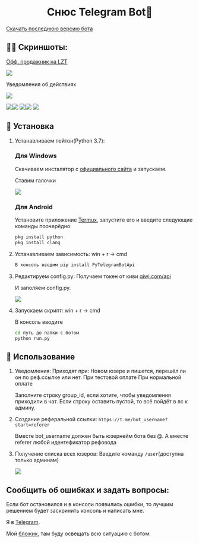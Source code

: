<h1 align="center">Снюс Telegram Bot👋</h1>
<a href="https://github.com/daveusa31/TG_snus_bot/releases">Скачать последнюю версию бота</a>

## 💁‍♀️ Скриншоты:
<a href="https://lolzteam.online/threads/1379277/">Офф. продажник на LZT</a>

![](https://i2.imageban.ru/out/2020/03/02/0401c4e3243ef03d4b2bc3bb7d62b802.png)

Уведомления об действиях

![](https://i5.imageban.ru/out/2020/03/02/a6e99361ed32c7ac0d50c7595ed3f7fb.png)



![](https://i1.imageban.ru/out/2020/03/02/e7af0b988ac77f4282fc4b46509b902b.png)![](https://i3.imageban.ru/out/2020/03/02/d28040e4b13ae6a5eef101dd5d2f7fce.png)
![](https://i4.imageban.ru/out/2020/03/02/91ec076df40d377eb326b7b77f37ad73.png)![](https://i4.imageban.ru/out/2020/03/02/2dedff3763c999652225bb11041a6cfa.png)
![](https://i2.imageban.ru/out/2020/03/02/42249d05b853635290c07faf80408901.png)



## 🚀 Установка
1. Устанавливаем пейтон(Python 3.7):
	<h3>Для Windows</h3>

	Скачиваем инсталятор с [официального сайта](https://www.python.org/ftp/python/3.7.3/python-3.7.3.exe) и запускаем.

    Ставим галочки

    ![](https://telegra.ph/file/eda752da317fa1fe9679d.png)


    <h3>Для Android</h3>

     Установите приложение [Termux](https://play.google.com/store/apps/details?id=com.termux), запустите его и введите следующие команды поочерёдно:
     ```sh
     pkg install python
     pkg install clang
     ```



2. Устанавливаем зависимость:
	win + r -> cmd 

	```sh
	В консоль вводим pip install PyTelegramBotApi
	```


3. Редактируем config.py:
	Получаем токен от киви <a href="https://qiwi.com/api">qiwi.com/api</a>
	
	И заполяем config.py.

	![](https://i2.imageban.ru/out/2020/03/02/96fcb4ffa60056f18bfe72c56fad2176.png)



4. Запускаем скрипт:
	win + r -> cmd 

	В консоль вводите

	```sh
	cd путь до папки с ботом
	python run.py
	```


## 🚿 Использование
1. Уведомления:
	Приходят при:
		Новом юзере и пишется, перешёл ли он по реф.ссылке или нет.
		При тестовой оплате
		При нормальной оплате

	Заполните строку group_id, если хотите, чтобы уведомления приходили в чат.
	Если строку оставить пустой, то всё пойдёт в лс к админу.


2. Создание реферальной ссылки:
	```https://t.me/bot_username?start=referer```

	Вместе bot_username должен быть юзернейм бота без @.
	А вместе referer любой идентефикатор рефовода


3. Получение списка всех юзеров:
	Введите команду ```/user```(доступна только админам)

	![](https://i1.imageban.ru/out/2020/03/02/f30ed793c83590aa047097f637214a98.png)



## Сообщить об ошибках и задать вопросы:
Если бот остановился и в консоли появились ошибки, то лучшим решением будет заскринить консоль и написать мне.


Я в [Telegram](https://t.me/j0pa228). 

Мой [бложик](https://t.me/nnn_blog), там буду освещать всю ситуацию с ботом.

